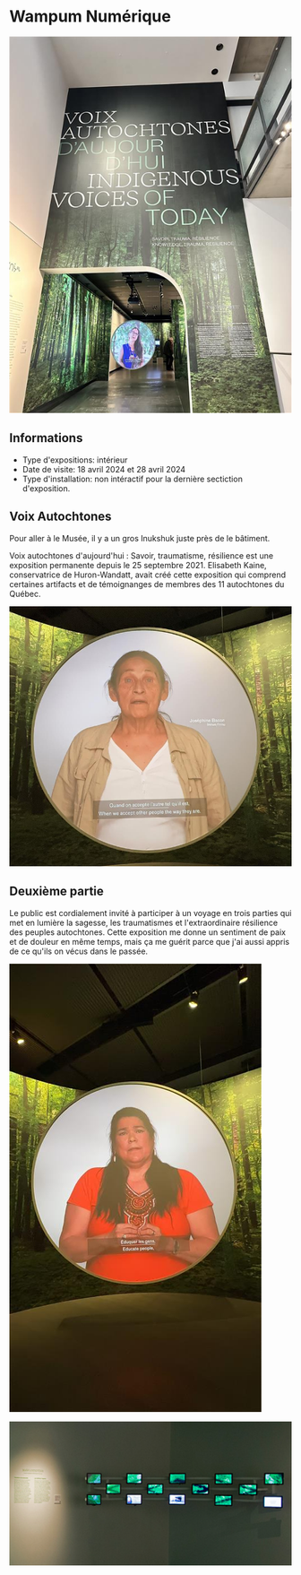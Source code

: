 # Wampum Numérique
![photo](entree-mccord.jpg)


## Informations
* Type d'expositions: intérieur
* Date de visite: 18 avril 2024 et 28 avril 2024
* Type d'installation: non intéractif pour la dernière sectiction d'exposition.

## Voix Autochtones
Pour aller à le Musée, il y a un gros Inukshuk juste près de le bâtiment.

Voix autochtones d'aujourd'hui : Savoir, traumatisme, résilience est une exposition permanente depuis le 25 septembre 2021. 
Elisabeth Kaine, conservatrice de Huron-Wandatt, avait créé cette exposition qui comprend certaines artifacts et de témoignanges de membres des 11 autochtones du Québec.

![photo](josephone_bacon.jpg)


## Deuxième partie
Le public est cordialement invité à participer à un voyage en trois parties qui met en lumière la sagesse, les traumatismes et l'extraordinaire résilience des peuples autochtones. Cette exposition me donne un sentiment de paix et de douleur en même temps, mais ça me guérit parce que j'ai aussi appris de ce qu'ils on vécus dans le passée. 

![photo](donna-mccord.jpg)

![photo](mccord-ecrans.png)
